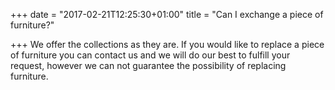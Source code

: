 +++
date = "2017-02-21T12:25:30+01:00"
title = "Can I exchange a piece of furniture?"

+++
We offer the collections as they are. If you would like to replace a piece of furniture you can contact us and we will do our best to fulfill your request, however we can not guarantee the possibility of replacing furniture.
